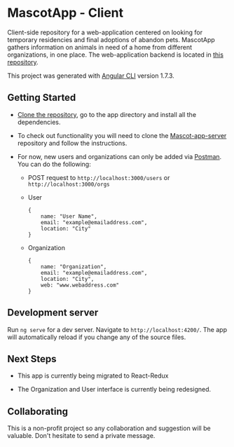 # MascotApp - Client

Client-side repository for a web-application centered on looking for temporary residencies and final adoptions of abandon pets. MascotApp gathers information on animals in need of a home from different organizations, in one place. The web-application backend is located in [this repository](https://github.com/carrmelo/mascot-app-server).

This project was generated with [Angular CLI](https://github.com/angular/angular-cli) version 1.7.3. 



## Getting Started

- [Clone the repository](https://github.com/carrmelo/mascot-app-client.git), go to the app directory and install all the dependencies.

- To check out functionality you will need to clone the [Mascot-app-server](https://github.com/carrmelo/mascot-app-server) repository and follow the instructions.

- For now, new users and organizations can only be added via [Postman](https://www.getpostman.com/). You can do the following:

  - POST request to ```http://localhost:3000/users``` or ```http://localhost:3000/orgs```

  - User

    ```
    {
        name: "User Name",
        email: "example@emailaddress.com",
        location: "City"
    }
    ```

  - Organization

    ````
    {
        name: "Organization",
        email: "example@emailaddress.com",
        location: "City",
        web: "www.webaddress.com"
    }
    ````

    

## Development server

Run `ng serve` for a dev server. Navigate to `http://localhost:4200/`. The app will automatically reload if you change any of the source files.



## Next Steps

- This app is currently being migrated to React-Redux

- The Organization and User interface is currently being redesigned.

   

## Collaborating

This is a non-profit project so any collaboration and suggestion will be valuable. Don't hesitate to send a private message.
